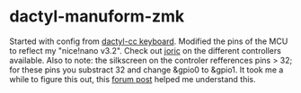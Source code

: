 # dactyl-manuform-zmk
Started with config from [dactyl-cc keyboard](https://imgur.com/gallery/yXrFuQ6).
Modified the pins of the MCU to reflect my "nice!nano v3.2". Check out [joric](https://github.com/joric/nrfmicro/wiki/Alternatives) on the different controllers available. Also to note: the silkscreen on the controler refferences pins > 32; for these pins you substract 32 and change &gpio0 to &gpio1. It took me a while to figure this out, this [forum post](https://forum.arduino.cc/t/how-to-identify-assigned-pins-in-arduino-ide-for-a-custom-nrf52840-module/623550/5) helped me understand this.
